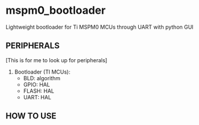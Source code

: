 # mspm0_bootloader
Lightweight bootloader for Ti MSPM0 MCUs through UART with python GUI

## PERIPHERALS
[This is for me to look up for peripherals]

1. Bootloader (TI MCUs):
   - BLD: algorithm
   - GPIO: HAL
   - FLASH: HAL
   - UART: HAL

## HOW TO USE

